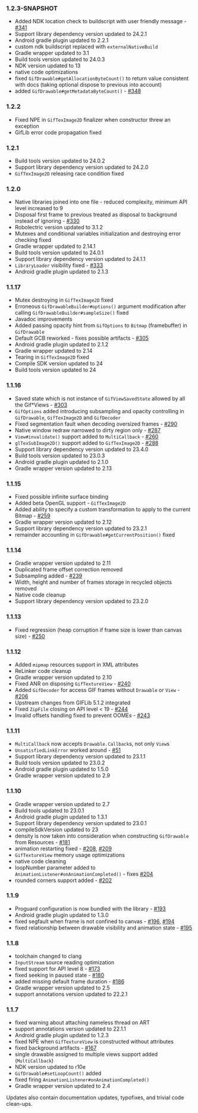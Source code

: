 ### 1.2.3-SNAPSHOT
- Added NDK location check to buildscript with user friendly message - [#341](https://github.com/koral--/android-gif-drawable/issues/341)
- Support library dependency version updated to 24.2.1
- Android gradle plugin updated to 2.2.1
- custom ndk buildscript replaced with `externalNativeBuild`
- Gradle wrapper updated to 3.1
- Build tools version updated to 24.0.3
- NDK version updated to 13
- native code optimizations
- fixed `GifDrawable#getAllocationByteCount()` to return value consistent with docs (taking optional dispose to previous into account)
- added `GifDrawable#getMetadataByteCount()` - [#348](https://github.com/koral--/android-gif-drawable/issues/348)

### 1.2.2
- Fixed NPE in `GifTexImage2D` finalizer when constructor threw an exception
- GifLib error code propagation fixed
 
### 1.2.1
- Build tools version updated to 24.0.2
- Support library dependency version updated to 24.2.0
- `GifTexImage2D` releasing race condition fixed

### 1.2.0
- Native libraries joined into one file - reduced complexity, minimum API level increased to 9
- Disposal first frame to previous treated as disposal to background instead of ignoring - [#330](https://github.com/koral--/android-gif-drawable/issues/330)
- Robolectric version updated to 3.1.2
- Mutexes and conditional variables initialization and destroying error checking fixed 
- Gradle wrapper updated to 2.14.1
- Build tools version updated to 24.0.1
- Support library dependency version updated to 24.1.1
- `LibraryLoader` visibility fixed - [#333](https://github.com/koral--/android-gif-drawable/issues/333)
- Android gradle plugin updated to 2.1.3

### 1.1.17
- Mutex destroying in `GifTexImage2D` fixed 
- Erroneous `GifDrawableBuilder#options()` argument modification after calling `GifDrawableBuilder#sampleSize()` fixed
- Javadoc improvements
- Added passing opacity hint from `GifOptions` to `Bitmap` (framebuffer) in `GifDrawable`
- Default GCB reworked - fixes possible artifacts - [#305](https://github.com/koral--/android-gif-drawable/issues/305)
- Android gradle plugin updated to 2.1.2
- Gradle wrapper updated to 2.14
- Tearing in `GifTexImage2D` fixed
- Compile SDK version updated to 24
- Build tools version updated to 24

### 1.1.16
- Saved state which is not instance of `GifViewSavedState` allowed by all the Gif*Views - [#303](https://github.com/koral--/android-gif-drawable/issues/303)
- `GifOptions` added introducing subsampling and opacity controlling in `GifDrawable`, `GifTexImage2D` and `GifDecoder`
- Fixed segmentation fault when decoding oversized frames - [#290](https://github.com/koral--/android-gif-drawable/pull/290)
- Native window redraw narrowed to dirty region only - [#287](https://github.com/koral--/android-gif-drawable/issues/287#issuecomment-215517405)  
- `View#invalidate()` support added to `MultiCallback` - [#260](https://github.com/koral--/android-gif-drawable/issues/260#issuecomment-201949696)
- `glTexSubImage2D()` support added to `GifTexImage2D` - [#288](https://github.com/koral--/android-gif-drawable/pull/288)
- Support library dependency version updated to 23.4.0
- Build tools version updated to 23.0.3
- Android gradle plugin updated to 2.1.0
- Gradle wrapper version updated to 2.13

### 1.1.15
- Fixed possible infinite surface binding
- Added beta OpenGL support - `GifTexImage2D`
- Added ability to specify a custom transformation to apply to the current Bitmap - [#259](https://github.com/koral--/android-gif-drawable/pull/259)
- Gradle wrapper version updated to 2.12
- Support library dependency version updated to 23.2.1
- remainder accounting in `GifDrawable#getCurrentPosition()` fixed

### 1.1.14
- Gradle wrapper version updated to 2.11
- Duplicated frame offset correction removed
- Subsampling added - [#239](https://github.com/koral--/android-gif-drawable/issues/239)
- Width, height and number of frames storage in recycled objects removed
- Native code cleanup
- Support library dependency version updated to 23.2.0

### 1.1.13
- Fixed regression (heap corruption if frame size is lower than canvas size) - [#250](https://github.com/koral--/android-gif-drawable/issues/250)

### 1.1.12
- Added `mipmap` resources support in XML attributes
- ReLinker code cleanup
- Gradle wrapper version updated to 2.10
- Fixed ANR on disposing `GifTextureView` - [#240](https://github.com/koral--/android-gif-drawable/issues/240)
- Added `GifDecoder` for access GIF frames without `Drawable` or `View` - [#206](https://github.com/koral--/android-gif-drawable/issues/206)
- Upstream changes from GIFLib 5.1.2 integrated
- Fixed `ZipFile` closing on API level < 19 - [#244](https://github.com/koral--/android-gif-drawable/issues/244)
- Invalid offsets handling fixed to prevent OOMEs - [#243](https://github.com/koral--/android-gif-drawable/issues/243) 

### 1.1.11
- `MultiCallback` now accepts `Drawable.Callback`s, not only `View`s
- `UnsatisfiedLinkError` worked around - [#51](https://github.com/koral--/android-gif-drawable/issues/51)
- Support library dependency version updated to 23.1.1
- Build tools version updated to 23.0.2
- Android gradle plugin updated to 1.5.0
- Gradle wrapper version updated to 2.9

### 1.1.10
- Gradle wrapper version updated to 2.7
- Build tools updated to 23.0.1
- Android gradle plugin updated to 1.3.1
- Support library dependency version updated to 23.0.1
- compileSdkVersion updated to 23
- density is now taken into consideration when constructing `GifDrawable` from Resources - [#181](https://github.com/koral--/android-gif-drawable/issues/181)
- animation restarting fixed - [#208](https://github.com/koral--/android-gif-drawable/issues/208), [#209](https://github.com/koral--/android-gif-drawable/issues/209)
- `GifTextureView` memory usage optimizations
- native code cleaning
- loopNumber parameter added to `AnimationListener#onAnimationCompleted()` - fixes [#204](https://github.com/koral--/android-gif-drawable/issues/204)
- rounded corners support added - [#202](https://github.com/koral--/android-gif-drawable/issues/202)

### 1.1.9
- Proguard configuration is now bundled with the library - [#193](https://github.com/koral--/android-gif-drawable/pull/193)
- Android gradle plugin updated to 1.3.0
- fixed segfault when frame is not confined to canvas - [#196](https://github.com/koral--/android-gif-drawable/issues/196), [#194](https://github.com/koral--/android-gif-drawable/issues/194)
- fixed relationship between drawable visibility and animation state - [#195](https://github.com/koral--/android-gif-drawable/issues/195)

### 1.1.8
- toolchain changed to clang
- `InputStream` source reading optimization
- fixed support for API level 8 - [#173](https://github.com/koral--/android-gif-drawable/issues/173)
- fixed seeking in paused state - [#180](https://github.com/koral--/android-gif-drawable/issues/180)
- added missing default frame duration - [#186](https://github.com/koral--/android-gif-drawable/issues/186)
- Gradle wrapper version updated to 2.5
- support annotations version updated to 22.2.1

### 1.1.7
- fixed warning about attaching nameless thread on ART
- support annotations version updated to 22.1.1
- Android gradle plugin updated to 1.2.3
- fixed NPE when `GifTextureView` is constructed without attributes
- fixed background artifacts - [#167](https://github.com/koral--/android-gif-drawable/issues/167)
- single drawable assigned to multiple views support added (`MultiCallback`)
- NDK version updated to r10e
- `GifDrawable#setLoopCount()` added
- fixed firing `AnimationListener#onAnimationCompleted()`
- Gradle wrapper version updated to 2.4

Updates also contain documentation updates, typofixes, and trivial code clean-ups.
